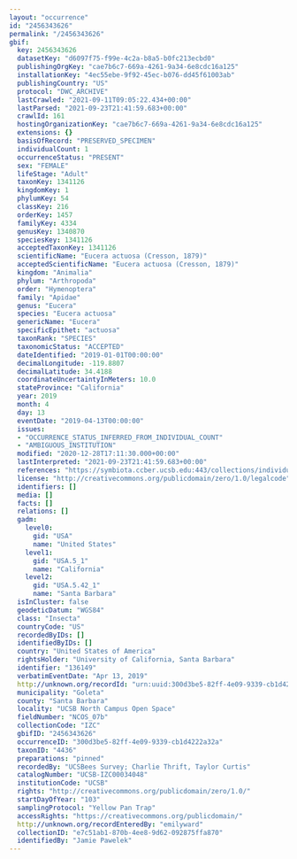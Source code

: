 ```yaml
---
layout: "occurrence"
id: "2456343626"
permalink: "/2456343626"
gbif:
  key: 2456343626
  datasetKey: "d6097f75-f99e-4c2a-b8a5-b0fc213ecbd0"
  publishingOrgKey: "cae7b6c7-669a-4261-9a34-6e8cdc16a125"
  installationKey: "4ec55ebe-9f92-45ec-b076-dd45f61003ab"
  publishingCountry: "US"
  protocol: "DWC_ARCHIVE"
  lastCrawled: "2021-09-11T09:05:22.434+00:00"
  lastParsed: "2021-09-23T21:41:59.683+00:00"
  crawlId: 161
  hostingOrganizationKey: "cae7b6c7-669a-4261-9a34-6e8cdc16a125"
  extensions: {}
  basisOfRecord: "PRESERVED_SPECIMEN"
  individualCount: 1
  occurrenceStatus: "PRESENT"
  sex: "FEMALE"
  lifeStage: "Adult"
  taxonKey: 1341126
  kingdomKey: 1
  phylumKey: 54
  classKey: 216
  orderKey: 1457
  familyKey: 4334
  genusKey: 1340870
  speciesKey: 1341126
  acceptedTaxonKey: 1341126
  scientificName: "Eucera actuosa (Cresson, 1879)"
  acceptedScientificName: "Eucera actuosa (Cresson, 1879)"
  kingdom: "Animalia"
  phylum: "Arthropoda"
  order: "Hymenoptera"
  family: "Apidae"
  genus: "Eucera"
  species: "Eucera actuosa"
  genericName: "Eucera"
  specificEpithet: "actuosa"
  taxonRank: "SPECIES"
  taxonomicStatus: "ACCEPTED"
  dateIdentified: "2019-01-01T00:00:00"
  decimalLongitude: -119.8807
  decimalLatitude: 34.4188
  coordinateUncertaintyInMeters: 10.0
  stateProvince: "California"
  year: 2019
  month: 4
  day: 13
  eventDate: "2019-04-13T00:00:00"
  issues:
  - "OCCURRENCE_STATUS_INFERRED_FROM_INDIVIDUAL_COUNT"
  - "AMBIGUOUS_INSTITUTION"
  modified: "2020-12-28T17:11:30.000+00:00"
  lastInterpreted: "2021-09-23T21:41:59.683+00:00"
  references: "https://symbiota.ccber.ucsb.edu:443/collections/individual/index.php?occid=136149"
  license: "http://creativecommons.org/publicdomain/zero/1.0/legalcode"
  identifiers: []
  media: []
  facts: []
  relations: []
  gadm:
    level0:
      gid: "USA"
      name: "United States"
    level1:
      gid: "USA.5_1"
      name: "California"
    level2:
      gid: "USA.5.42_1"
      name: "Santa Barbara"
  isInCluster: false
  geodeticDatum: "WGS84"
  class: "Insecta"
  countryCode: "US"
  recordedByIDs: []
  identifiedByIDs: []
  country: "United States of America"
  rightsHolder: "University of California, Santa Barbara"
  identifier: "136149"
  verbatimEventDate: "Apr 13, 2019"
  http://unknown.org/recordId: "urn:uuid:300d3be5-82ff-4e09-9339-cb1d4222a32a"
  municipality: "Goleta"
  county: "Santa Barbara"
  locality: "UCSB North Campus Open Space"
  fieldNumber: "NCOS_07b"
  collectionCode: "IZC"
  gbifID: "2456343626"
  occurrenceID: "300d3be5-82ff-4e09-9339-cb1d4222a32a"
  taxonID: "4436"
  preparations: "pinned"
  recordedBy: "UCSBees Survey; Charlie Thrift, Taylor Curtis"
  catalogNumber: "UCSB-IZC00034048"
  institutionCode: "UCSB"
  rights: "http://creativecommons.org/publicdomain/zero/1.0/"
  startDayOfYear: "103"
  samplingProtocol: "Yellow Pan Trap"
  accessRights: "https://creativecommons.org/publicdomain/"
  http://unknown.org/recordEnteredBy: "emilyward"
  collectionID: "e7c51ab1-870b-4ee8-9d62-092875ffa870"
  identifiedBy: "Jamie Pawelek"
---
```

